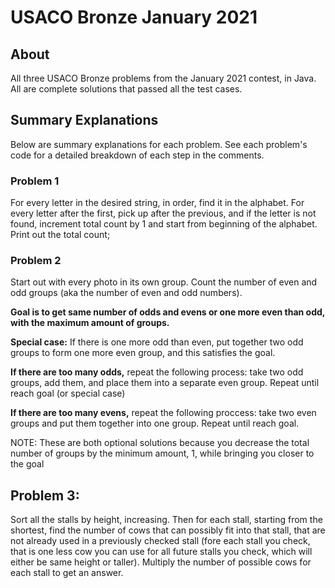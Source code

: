 # USACO Bronze January 2021

## About

All three USACO Bronze problems from the January 2021 contest, in Java. All are complete solutions that passed all the test cases.

## Summary Explanations

Below are summary explanations for each problem. See each problem's code for a detailed breakdown of each step in the comments.

### Problem 1

For every letter in the desired string, in order, find it in the alphabet. For every letter after the first, pick up after the previous, and if the letter is not found, increment total count by 1 and start from beginning of the alphabet. Print out the total count;

### Problem 2

Start out with every photo in its own group. Count the number of even and odd groups (aka the number of even and odd numbers).

**Goal is to get same number of odds and evens or one more even than odd, with the maximum amount of groups.**

**Special case:** If there is one more odd than even, put together two odd groups to form one more even group, and this satisfies the goal.

**If there are too many odds,** repeat the following process: take two odd groups, add them, and place them into a separate even group. Repeat until reach goal (or special case)

**If there are too many evens,** repeat the following proccess: take two even groups and put them together into one group. Repeat until reach goal.

NOTE: These are both optional solutions because you decrease the total number of groups by the minimum amount, 1, while bringing you closer to the goal

## Problem 3:

Sort all the stalls by height, increasing. Then for each stall, starting from the shortest, find the number of cows that can possibly fit into that stall, that are not already used in a previously checked stall (fore each stall you check, that is one less cow you can use for all future stalls you check, which will either be same height or taller). Multiply the number of possible cows for each stall to get an answer.
